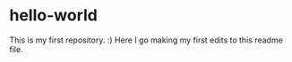 # hello-world
This is my first repository. :) 
Here I go making my first edits to this readme file. 
